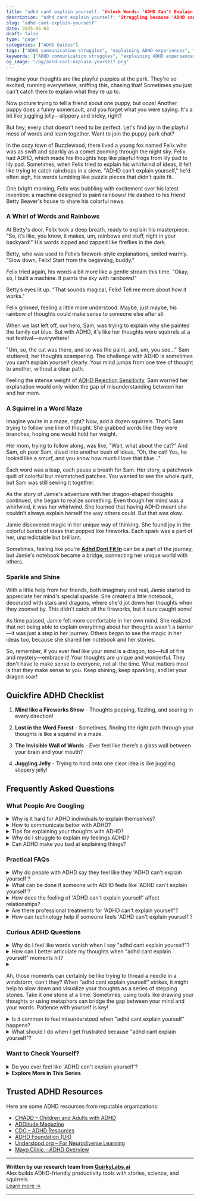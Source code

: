 ```yaml
---
title: "adhd cant explain yourself: "Unlock Words: 'ADHD Can't Explain Yourself' No More!"
description: "adhd cant explain yourself: "Struggling because 'ADHD can't explain yourself'? Dive into our blog for a warm, validating read that feels like a chat in a puppy park. You're not alone!""
slug: "adhd-cant-explain-yourself"
date: 2025-05-03
draft: false
type: "page"
categories: ["ADHD Guides"]
tags: ["ADHD communication struggles", "explaining ADHD experiences", "ADHD conversation challenges", "playful tone ADHD blog", "ADHD adult validation", "ADHD thought process", "ADHD storytelling difficulties"]
keywords: ["ADHD communication struggles", "explaining ADHD experiences", "ADHD conversation challenges", "playful tone ADHD blog", "ADHD adult validation", "ADHD thought process", "ADHD storytelling difficulties"]
og_image: "/og/adhd-cant-explain-yourself.png"
---
```


Imagine your thoughts are like playful puppies at the park. They're so excited, running everywhere, sniffing this, chasing that! Sometimes you just can't catch them to explain what they're up to.

Now picture trying to tell a friend about one puppy, but oops! Another puppy does a funny somersault, and you forget what you were saying. It's a bit like juggling jelly—slippery and tricky, right?

But hey, every chat doesn't need to be perfect. Let's find joy in the playful mess of words and learn together. Want to join the puppy park chat?

In the cozy town of Buzzlewood, there lived a young fox named Felix who was as swift and sparkly as a comet zooming through the night sky. Felix had ADHD, which made his thoughts hop like playful frogs from lily pad to lily pad. Sometimes, when Felix tried to explain his whirlwind of ideas, it felt like trying to catch raindrops in a sieve. "ADHD can't explain yourself," he'd often sigh, his words tumbling like puzzle pieces that didn't quite fit.

One bright morning, Felix was bubbling with excitement over his latest invention: a machine designed to paint rainbows! He dashed to his friend Betty Beaver's house to share his colorful news.

### A Whirl of Words and Rainbows

At Betty's door, Felix took a deep breath, ready to explain his masterpiece. "So, it’s like, you know, it makes, um, rainbows and stuff, right in your backyard!" His words zipped and zapped like fireflies in the dark.

Betty, who was used to Felix’s firework-style explanations, smiled warmly. "Slow down, Felix! Start from the beginning, buddy."

Felix tried again, his words a bit more like a gentle stream this time. "Okay, so, I built a machine. It paints the sky with rainbows!"

Betty’s eyes lit up. "That sounds magical, Felix! Tell me more about how it works."

Felix grinned, feeling a little more understood. Maybe, just maybe, his rainbow of thoughts could make sense to someone else after all.

When we last left off, our hero, Sam, was trying to explain why she painted the family cat blue. But with ADHD, it's like her thoughts were squirrels at a nut festival—everywhere!

"Um, so, the cat was there, and so was the paint, and, um, you see..." Sam stuttered, her thoughts scampering. The challenge with ADHD is sometimes you can't explain yourself clearly. Your mind jumps from one tree of thought to another, without a clear path.

Feeling the intense weight of [ADHD Rejection Sensitivity](/pages/adhd-rejection-sensitivity/), Sam worried her explanation would only widen the gap of misunderstanding between her and her mom.

### A Squirrel in a Word Maze

Imagine you’re in a maze, right? Now, add a dozen squirrels. That's Sam trying to follow one line of thought. She grabbed words like they were branches, hoping one would hold her weight.

Her mom, trying to follow along, was like, "Wait, what about the cat?" And Sam, oh poor Sam, dived into another bush of ideas, "Oh, the cat! Yes, he looked like a smurf, and you know how much I love that blue..."

Each word was a leap, each pause a breath for Sam. Her story, a patchwork quilt of colorful but mismatched patches. You wanted to see the whole quilt, but Sam was still sewing it together.

As the story of Jamie's adventure with her dragon-shaped thoughts continued, she began to realize something. Even though her mind was a whirlwind, it was her whirlwind. She learned that having ADHD meant she couldn't always explain herself the way others could. But that was okay.

Jamie discovered magic in her unique way of thinking. She found joy in the colorful bursts of ideas that popped like fireworks. Each spark was a part of her, unpredictable but brilliant.

Sometimes, feeling like you're **[Adhd Dont Fit In](/pages/adhd-dont-fit-in/)** can be a part of the journey, but Jamie's notebook became a bridge, connecting her unique world with others.

### Sparkle and Shine

With a little help from her friends, both imaginary and real, Jamie started to appreciate her mind's special sparkle. She created a little notebook, decorated with stars and dragons, where she'd jot down her thoughts when they zoomed by. This didn't catch all the fireworks, but it sure caught some!

As time passed, Jamie felt more comfortable in her own mind. She realized that not being able to explain everything about her thoughts wasn't a barrier—it was just a step in her journey. Others began to see the magic in her ideas too, because she shared her notebook and her stories.

So, remember, if you ever feel like your mind is a dragon, too—full of fire and mystery—embrace it! Your thoughts are unique and wonderful. They don't have to make sense to everyone, not all the time. What matters most is that they make sense to you. Keep shining, keep sparkling, and let your dragon soar!

## Quickfire ADHD Checklist

1. **Mind like a Fireworks Show** - Thoughts popping, fizzling, and soaring in every direction!

2. **Lost in the Word Forest** - Sometimes, finding the right path through your thoughts is like a squirrel in a maze.

3. **The Invisible Wall of Words** - Ever feel like there’s a glass wall between your brain and your mouth?

4. **Juggling Jelly** - Trying to hold onto one clear idea is like juggling slippery jelly!

## Frequently Asked Questions



### What People Are Googling

<details><summary>Why is it hard for ADHD individuals to explain themselves?</summary><p>Absolutely, expressing oneself can indeed be challenging when you have ADHD, and you're not alone in feeling this way. The ADHD brain often juggles numerous thoughts at once, making it tricky to line them up neatly when speaking. Plus, there's the factor of processing speed; sometimes your thoughts may race ahead or lag behind the conversation at hand. Remember, it's okay to take your time to gather your thoughts or even revisit conversations later when things feel clearer. You're doing just fine!</p></details>
<details><summary>How to communicate better with ADHD?</summary><p>Great communication starts with understanding your unique strengths and challenges, especially with ADHD in the mix. A good tip is to practice active listening—this means truly focusing on what the other person is saying without planning your response right away. It can also be helpful to jot down key points if you're worried about forgetting something important during the conversation. Remember, everyone has their own communication style, so give yourself plenty of grace as you navigate and improve yours.</p></details>
<details><summary>Tips for explaining your thoughts with ADHD?</summary><p>Absolutely, sharing your thoughts when you have ADHD can sometimes feel a bit like untangling a ball of yarn, but there are definitely ways to make it smoother! One helpful tip is to jot down key points before you start talking; this can act as a little roadmap for your conversation. Also, try to give yourself a bit of pause time to organize your thoughts, especially when you feel rushed or overwhelmed. Remember, those who care about you will appreciate your perspective and uniqueness, so give yourself permission to express your thoughts at your own pace.</p></details>
<details><summary>Why do I struggle to explain my feelings ADHD?</summary><p>Oh, that’s such a common experience, and you're definitely not alone in this. For those with ADHD, the challenge often lies in how quickly thoughts and feelings can zip through your mind, sometimes making it tough to catch them and lay them out clearly before they slip away or blend into new ones. It’s like trying to describe a beautiful, fast-moving stream as it continuously flows and changes. Being patient with yourself and perhaps using tools like writing things down or taking a moment to pause can really help in organizing those fleeting thoughts into words that truly reflect your feelings.</p></details>
<details><summary>Can ADHD make you bad at explaining things?</summary><p>Absolutely, it's quite common for folks with ADHD to find explaining things a bit tricky at times! This can be because ADHD affects how you organize your thoughts, making it harder to lay them out in a clear, linear way. But remember, this doesn't mean you're not smart or capable! Finding your unique way of communicating, perhaps with visuals, metaphors, or storytelling, can really help make your explanations sparkle.</p></details>



### Practical FAQs

<details><summary>Why do people with ADHD say they feel like they 'ADHD can't explain yourself'?</summary><p>Oh, feeling like you can't quite get the words out right is a common experience for those with ADHD, and you're definitely not alone in this. ADHD can affect how you process and retrieve information, including finding the right words and organizing thoughts in a coherent way when speaking. It’s a bit like having a million tabs open in your browser; you know the information is there, but sifting through everything to find what you need quickly can be really tricky. Remember, your thoughts are valuable, and taking your time to express them is perfectly okay.</p></details>
<details><summary>What can be done if someone with ADHD feels like 'ADHD can't explain yourself'?</summary><p>It's really common to feel like ADHD doesn't fully capture your unique experiences or challenges. Remember, ADHD manifests differently in everyone, and it's just one aspect of who you are. If you're finding it hard to explain yourself or your ADHD, it might be helpful to connect with others who share similar experiences, perhaps in support groups or online communities. These connections can offer new perspectives and insights that resonate with you, helping you find the words or strategies to better explain your feelings and experiences.</p></details>
<details><summary>How does the feeling of 'ADHD can't explain yourself' affect relationships?</summary><p>The feeling of not being able to explain yourself due to ADHD can sometimes create misunderstandings or challenges in relationships. It might feel like there's a barrier between your thoughts and how you express them, which can lead others to misinterpret your intentions or emotions. Remember, it's okay to ask for a moment to gather your thoughts or to revisit a conversation later when you feel more prepared. Open communication about your experiences with ADHD can also help others understand your unique needs and foster deeper connections.</p></details>
<details><summary>Are there professional treatments for 'ADHD can't explain yourself'?</summary><p>Absolutely, there’s help for the communication challenges often faced with ADHD! Speech and language therapy can be very effective in improving how you express your thoughts and feelings. Additionally, working with an ADHD coach or a therapist can help you develop strategies to better organize your thoughts and convey them more clearly. It's really about finding the right tools and support to help you communicate in a way that feels good and effective for you.</p></details>
<details><summary>How can technology help if someone feels 'ADHD can't explain yourself'?</summary><p>Absolutely, technology offers some wonderful tools that can help bridge the gaps in communication often experienced by those with ADHD. For instance, apps that assist with organization and planning, like Trello or Asana, can help you outline your thoughts and communicate more effectively in both personal and professional settings. Additionally, speech-to-text features can be a fantastic aid for quickly capturing thoughts that might be hard to express through typing. Remember, it's all about finding the tools that best fit your unique way of processing and sharing information, so feel free to experiment with different technologies to find what works best for you.</p></details>



### Curious ADHD Questions

<details><summary>Why do I feel like words vanish when I say "adhd cant explain yourself"?</summary><p>Feeling like words just vanish when you're trying to explain your ADHD experience is incredibly common, and you're definitely not alone in this. ADHD can sometimes make it tricky to find the right words or maintain a train of thought, especially when you're under pressure to explain something as complex as how your brain works. This can feel a bit like your thoughts are playing hide and seek with you. Remember, it's okay to take your time, and it might help to jot down key points you want to cover before going into discussions. This can make it a bit easier to keep track of your thoughts and communicate them more clearly.</p></details>
<details><summary>How can I better articulate my thoughts when "adhd cant explain yourself" moments hit?</summary><p>It's completely okay to feel that way; those moments can be really frustrating. One helpful strategy is to take a little pause to collect your thoughts before responding. It's like pressing a gentle "pause" button on your mind's remote. You might also find it useful to carry a small notebook or use a digital app to jot down key points during conversations. This can act as a handy reference and help organize your thoughts when you need to express them. Remember, it’s perfectly fine to take your time — those you’re speaking with will appreciate your thoughtfulness.</p></details>
<details><summary><p>Ah, those moments can certainly be like trying to thread a needle in a windstorm, can't they? When "adhd cant explain yourself" strikes, it might help to slow down and visualize your thoughts as a series of stepping stones. Take it one stone at a time. Sometimes, using tools like drawing your thoughts or using metaphors can bridge the gap between your mind and your words. Patience with yourself is key!</p></summary><p>Absolutely, and what a vivid way to put it—threading a needle in a windstorm indeed captures the challenge! Slowing down and visualizing your thoughts as stepping stones is a fantastic strategy. It helps to tackle one "stone" at a time, ensuring you don't overwhelm yourself. And don't underestimate the power of drawing or using metaphors; these tools can turn the abstract into something tangible. Remember, being patient and gentle with yourself through this process is just as important as the strategies you employ.</p></details>
<details><summary>Is it common to feel misunderstood when "adhd cant explain yourself" happens?</summary><p>Absolutely, it's quite common to feel misunderstood when you're struggling to articulate your thoughts, which is a frequent challenge for many with ADHD. This experience, often referred to as "ADHD can't explain yourself," involves having so much you want to say but finding it hard to organize your thoughts cohesively or quickly enough to communicate them effectively. It's like having a whirlwind of ideas and words in your mind, but when it comes time to speak, everything jumbles up. Remember, you're not alone in this, and it's perfectly okay to take your time to express yourself or even ask for a moment to gather your thoughts.</p></details>
<details><summary>What should I do when I get frustrated because "adhd cant explain yourself"?</summary><p>It's really common to feel frustrated when it’s hard to express yourself due to ADHD. One helpful approach is to take a little break when you feel overwhelmed. Give yourself a moment to breathe and collect your thoughts. Remember, it's perfectly okay to ask others for a bit of patience while you find the words to express your thoughts. Everyone has moments of difficulty, and taking your time is absolutely allowed.</p></details>



### Want to Check Yourself?

<details><summary>Do you ever feel like 'ADHD can't explain yourself'?</summary><p>Absolutely, it's completely normal to feel that way sometimes! ADHD is just one part of the complex and wonderful tapestry that is you. While it can influence how you think, feel, and interact with the world, it doesn't define your entire being or encompass all of your experiences. Remember, you're a unique individual with your own stories, feelings, and experiences that go beyond any label.</p></details>

<script type="application/ld+json">
{
  "@context": "https://schema.org",
  "@type": "FAQPage",
  "mainEntity": [
    {
      "@type": "Question",
      "name": "Why is it hard for ADHD individuals to explain themselves?",
      "acceptedAnswer": {
        "@type": "Answer",
        "text": "Absolutely, expressing oneself can indeed be challenging when you have ADHD, and you're not alone in feeling this way. The ADHD brain often juggles numerous thoughts at once, making it tricky to line them up neatly when speaking. Plus, there's the factor of processing speed; sometimes your thoughts may race ahead or lag behind the conversation at hand. Remember, it's okay to take your time to gather your thoughts or even revisit conversations later when things feel clearer. You're doing just fine!"
      }
    },
    {
      "@type": "Question",
      "name": "How to communicate better with ADHD?",
      "acceptedAnswer": {
        "@type": "Answer",
        "text": "Great communication starts with understanding your unique strengths and challenges, especially with ADHD in the mix. A good tip is to practice active listening\u2014this means truly focusing on what the other person is saying without planning your response right away. It can also be helpful to jot down key points if you're worried about forgetting something important during the conversation. Remember, everyone has their own communication style, so give yourself plenty of grace as you navigate and improve yours."
      }
    },
    {
      "@type": "Question",
      "name": "Tips for explaining your thoughts with ADHD?",
      "acceptedAnswer": {
        "@type": "Answer",
        "text": "Absolutely, sharing your thoughts when you have ADHD can sometimes feel a bit like untangling a ball of yarn, but there are definitely ways to make it smoother! One helpful tip is to jot down key points before you start talking; this can act as a little roadmap for your conversation. Also, try to give yourself a bit of pause time to organize your thoughts, especially when you feel rushed or overwhelmed. Remember, those who care about you will appreciate your perspective and uniqueness, so give yourself permission to express your thoughts at your own pace."
      }
    },
    {
      "@type": "Question",
      "name": "Why do I struggle to explain my feelings ADHD?",
      "acceptedAnswer": {
        "@type": "Answer",
        "text": "Oh, that\u2019s such a common experience, and you're definitely not alone in this. For those with ADHD, the challenge often lies in how quickly thoughts and feelings can zip through your mind, sometimes making it tough to catch them and lay them out clearly before they slip away or blend into new ones. It\u2019s like trying to describe a beautiful, fast-moving stream as it continuously flows and changes. Being patient with yourself and perhaps using tools like writing things down or taking a moment to pause can really help in organizing those fleeting thoughts into words that truly reflect your feelings."
      }
    },
    {
      "@type": "Question",
      "name": "Can ADHD make you bad at explaining things?",
      "acceptedAnswer": {
        "@type": "Answer",
        "text": "Absolutely, it's quite common for folks with ADHD to find explaining things a bit tricky at times! This can be because ADHD affects how you organize your thoughts, making it harder to lay them out in a clear, linear way. But remember, this doesn't mean you're not smart or capable! Finding your unique way of communicating, perhaps with visuals, metaphors, or storytelling, can really help make your explanations sparkle."
      }
    }
  ]
}
</script>
<script type="application/ld+json">
{
  "@context": "https://schema.org",
  "@type": "Article",
  "author": {
    "@type": "Person",
    "name": "QuirkyLabs",
    "url": "https://quirkylabs.ai/about"
  },
  "headline": "adhd cant explain yourself: \"Unlock Words: 'ADHD Can't Explain Yourself' No More!\"",
  "mainEntityOfPage": "https://blog.quirkylabs.ai/pages/adhd-cant-explain-yourself/",
  "datePublished": "2025-05-03"
}
</script>
<script type="application/ld+json">
{
  "@context": "https://schema.org",
  "@type": "BreadcrumbList",
  "itemListElement": [
    {
      "@type": "ListItem",
      "position": 1,
      "name": "Home",
      "item": "https://quirkylabs.ai/"
    },
    {
      "@type": "ListItem",
      "position": 2,
      "name": "Blog",
      "item": "https://blog.quirkylabs.ai/"
    },
    {
      "@type": "ListItem",
      "position": 3,
      "name": "adhd cant explain yourself: \"Unlock Words: 'ADHD Can't Explain Yourself' No More!\"",
      "item": "https://blog.quirkylabs.ai/pages/adhd-cant-explain-yourself/"
    }
  ]
}
</script>

<details>
<summary><strong>Explore More in This Series</strong></summary>

- [Adhd Intense Emotions Alone](/pages/adhd-intense-emotions-alone/)
- [Adhd Dont Fit In](/pages/adhd-dont-fit-in/)
- [Adhd Feel Alone](/pages/adhd-feel-alone/)
- [Adhd Lonely Despite Being Social](/pages/adhd-lonely-despite-being-social/)
- [Adhd No One Understands Me](/pages/adhd-no-one-understands-me/)
- [Adhd Fear Of Being Too Much](/pages/adhd-fear-of-being-too-much/)
- [Adhd Rejection Sensitivity](/pages/adhd-rejection-sensitivity/)
- [Adhd Fear Of Disconnection](/pages/adhd-fear-of-disconnection/)
</details>



## Trusted ADHD Resources

Here are some ADHD resources from reputable organizations:

- [CHADD – Children and Adults with ADHD](https://chadd.org)
- [ADDitude Magazine](https://www.additudemag.com)
- [CDC – ADHD Resources](https://www.cdc.gov/ncbddd/adhd)
- [ADHD Foundation (UK)](https://www.adhdfoundation.org.uk)
- [Understood.org – For Neurodiverse Learning](https://www.understood.org)
- [Mayo Clinic – ADHD Overview](https://www.mayoclinic.org/diseases-conditions/adhd)


---

**Written by our research team from [QuirkyLabs.ai](https://quirkylabs.ai)**  
Alex builds ADHD-friendly productivity tools with stories, science, and squirrels.  
[Learn more →](https://quirkylabs.ai)

---